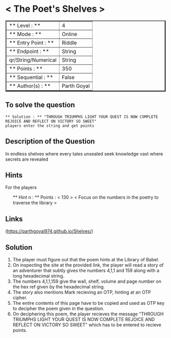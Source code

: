 # < The Poet's Shelves >

<table border=3 >
<tr>
    <td>** Level : **</td>
    <td> 4 </td>
</tr>
<tr>
    <td>** Mode : **</td>
    <td>Online</td>
</tr>
<tr>
    <td>** Entry Point : ** </td>
    <td>Riddle</td>
</tr>
<tr>
    <td>** Endpoint : ** </td>
    <td>String</td>
</tr>
<tr>
    <td>qr/String/Numerical</td>
    <td>String </td>
</tr>
<tr>
    <td>** Points : **</td>
    <td>350 </td>
</tr>
<tr>
    <td>** Sequential : ** </td>
    <td>False</td>
</tr>
<tr>
    <td>** Author(s) : ** </td>
    <td>Parth Goyal </td>
</tr>
</table>

## To solve the question 

    ** Solution : ** "THROUGH TRIUMPHS LIGHT YOUR QUEST IS NOW COMPLETE REJOICE AND REFLECT ON VICTORY SO SWEET"
    players enter the string and get points

## Description of the Question

In endless shelves where every tales unsealed
seek knowledge vast where secrets are revealed

## Hints

For the players

<ol>
** Hint n : ** 
Points : < 130 >
< Focus on the numbers in the poetry to traverse the library >
</ol>

## Links 
(https://parthgoyal974.github.io/Shelves/)

## Solution 

1. The player must figure out that the poem hints at the Library of Babel.
2. On inspecting the site at the provided link, the player will read a story of an adventurer that subtly gives the numbers 4,1,1 and 159 along with a long hexadecimal string.
3. The numbers 4,1,1,159 give the wall, shelf, volume and page number on the hex ref given by the hexadecimal string.
4. The story also mentions Mark recieving an OTP, hinting at an OTP cipher.
5. The entire contents of this page have to be copied and used as OTP key to decipher the poem given in the question. 
6. On deciphering this poem, the player recieves the message "THROUGH TRIUMPHS LIGHT YOUR QUEST IS NOW COMPLETE REJOICE AND REFLECT ON VICTORY SO SWEET" which has to be entered to recieve points. 



